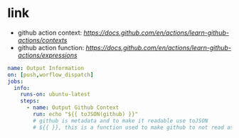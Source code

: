 # link
- github action context: *https://docs.github.com/en/actions/learn-github-actions/contexts*
- github action function: *https://docs.github.com/en/actions/learn-github-actions/expressions*

```yml
name: Output Information
on: [push,worflow_dispatch]
jobs:
  info:
    runs-on: ubuntu-latest
    steps:
      - name: Output Github Context
        run: echo "${{ toJSON(github) }}"
        # github is metadata and to make it readable use toJSON
        # ${{ }}, this is a function used to make github to not read as plain text
```